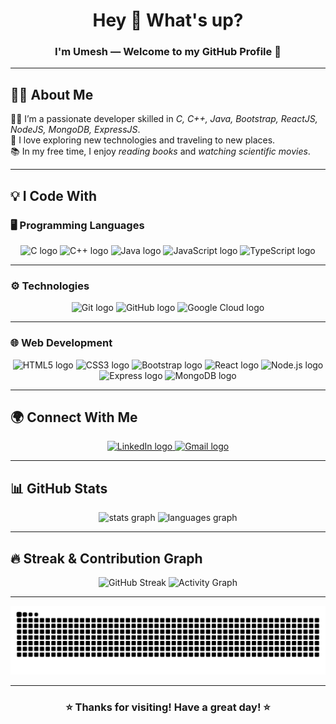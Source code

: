 <h1 align="center">Hey 👋 What's up?</h1>

###

<h3 align="center">I'm Umesh — Welcome to my GitHub Profile 🚀</h3>

---

## 🧑‍💻 About Me  

👨‍💻 I’m a passionate developer skilled in *C, C++, Java, Bootstrap, ReactJS, NodeJS, MongoDB, ExpressJS*.  
🌟 I love exploring new technologies and traveling to new places.  
📚 In my free time, I enjoy *reading books* and *watching scientific movies*.  

---

## 💡 I Code With  

### 🖥 Programming Languages  
<div align="center">
  <img src="https://cdn.jsdelivr.net/gh/devicons/devicon/icons/c/c-original.svg" height="40" alt="C logo" />
  <img src="https://cdn.jsdelivr.net/gh/devicons/devicon/icons/cplusplus/cplusplus-original.svg" height="40" alt="C++ logo" />
  <img src="https://cdn.jsdelivr.net/gh/devicons/devicon/icons/java/java-original.svg" height="40" alt="Java logo" />
  <img src="https://cdn.jsdelivr.net/gh/devicons/devicon/icons/javascript/javascript-original.svg" height="40" alt="JavaScript logo" />
  <img src="https://cdn.jsdelivr.net/gh/devicons/devicon/icons/typescript/typescript-original.svg" height="40" alt="TypeScript logo" />
</div>

---

### ⚙ Technologies  
<div align="center">
  <img src="https://cdn.jsdelivr.net/gh/devicons/devicon/icons/git/git-original.svg" height="40" alt="Git logo" />
  <img src="https://cdn.jsdelivr.net/gh/devicons/devicon/icons/github/github-original.svg" height="40" alt="GitHub logo" />
  <img src="https://cdn.jsdelivr.net/gh/devicons/devicon/icons/googlecloud/googlecloud-original.svg" height="40" alt="Google Cloud logo" />
</div>

---

### 🌐 Web Development  
<div align="center">
  <img src="https://cdn.jsdelivr.net/gh/devicons/devicon/icons/html5/html5-original.svg" height="40" alt="HTML5 logo" />
  <img src="https://cdn.jsdelivr.net/gh/devicons/devicon/icons/css3/css3-original.svg" height="40" alt="CSS3 logo" />
  <img src="https://cdn.jsdelivr.net/gh/devicons/devicon/icons/bootstrap/bootstrap-original.svg" height="40" alt="Bootstrap logo" />
  <img src="https://cdn.jsdelivr.net/gh/devicons/devicon/icons/react/react-original.svg" height="40" alt="React logo" />
  <img src="https://cdn.jsdelivr.net/gh/devicons/devicon/icons/nodejs/nodejs-original.svg" height="40" alt="Node.js logo" />
  <img src="https://skillicons.dev/icons?i=express" height="40" alt="Express logo" />
  <img src="https://cdn.jsdelivr.net/gh/devicons/devicon/icons/mongodb/mongodb-original.svg" height="40" alt="MongoDB logo" />
</div>

---

## 🌍 Connect With Me  

<div align="center">
  <a href="https://www.linkedin.com/in/umesh-gayakwad-93929b360/" target="_blank">
    <img src="https://raw.githubusercontent.com/maurodesouza/profile-readme-generator/master/src/assets/icons/social/linkedin/default.svg" width="52" height="40" alt="LinkedIn logo" />
  </a>
  <a href="mailto:umeshgayakwad100@gmail.com" target="_blank">
    <img src="https://raw.githubusercontent.com/maurodesouza/profile-readme-generator/master/src/assets/icons/social/gmail/default.svg" width="52" height="40" alt="Gmail logo" />
  </a>
</div>

---

## 📊 GitHub Stats  

<div align="center"> 
  <img src="https://github-readme-stats.vercel.app/api?username=umesh-webdev25&hide_title=false&hide_rank=true&show_icons=true&include_all_commits=true&count_private=true&disable_animations=false&theme=dracula&locale=en&hide_border=false&order=1" height="150" alt="stats graph" /> 
  <img src="https://github-readme-stats.vercel.app/api/top-langs?username=umesh-webdev25&locale=en&hide_title=false&layout=compact&card_width=320&langs_count=5&theme=dracula&hide_border=false&order=2" height="150" alt="languages graph" /> 
</div>

---

## 🔥 Streak & Contribution Graph  

<div align="center">
  <img src="https://streak-stats.demolab.com?user=umesh-webdev25&theme=dracula&hide_border=false" height="150" alt="GitHub Streak" />
  <img src="https://github-readme-activity-graph.vercel.app/graph?username=umesh-webdev25&theme=react-dark&area=true" height="300" alt="Activity Graph" />
</div>

---

<div align="center">
  <img src="https://raw.githubusercontent.com/umesh-webdev25/umesh-webdev25/output/github-contribution-grid-snake-dark.svg" alt="Snake animation" />
</div>

---

<h3 align="center">⭐ Thanks for visiting! Have a great day! ⭐</h3>
